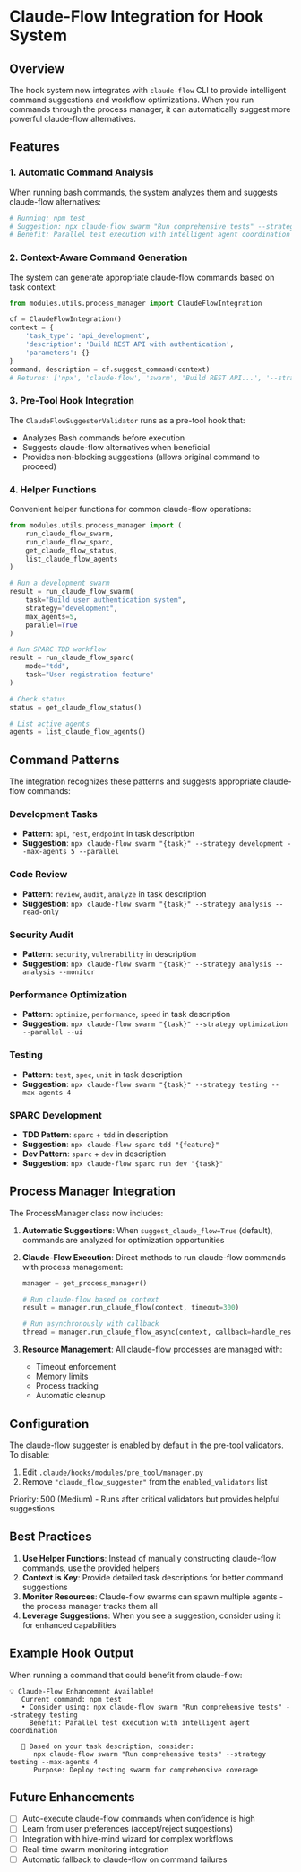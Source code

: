 # Claude-Flow Integration for Hook System

## Overview

The hook system now integrates with `claude-flow` CLI to provide intelligent command suggestions and workflow optimizations. When you run commands through the process manager, it can automatically suggest more powerful claude-flow alternatives.

## Features

### 1. **Automatic Command Analysis**

When running bash commands, the system analyzes them and suggests claude-flow alternatives:

```bash
# Running: npm test
# Suggestion: npx claude-flow swarm "Run comprehensive tests" --strategy testing
# Benefit: Parallel test execution with intelligent agent coordination
```

### 2. **Context-Aware Command Generation**

The system can generate appropriate claude-flow commands based on task context:

```python
from modules.utils.process_manager import ClaudeFlowIntegration

cf = ClaudeFlowIntegration()
context = {
    'task_type': 'api_development',
    'description': 'Build REST API with authentication',
    'parameters': {}
}
command, description = cf.suggest_command(context)
# Returns: ['npx', 'claude-flow', 'swarm', 'Build REST API...', '--strategy', 'development', ...]
```

### 3. **Pre-Tool Hook Integration**

The `ClaudeFlowSuggesterValidator` runs as a pre-tool hook that:
- Analyzes Bash commands before execution
- Suggests claude-flow alternatives when beneficial
- Provides non-blocking suggestions (allows original command to proceed)

### 4. **Helper Functions**

Convenient helper functions for common claude-flow operations:

```python
from modules.utils.process_manager import (
    run_claude_flow_swarm,
    run_claude_flow_sparc,
    get_claude_flow_status,
    list_claude_flow_agents
)

# Run a development swarm
result = run_claude_flow_swarm(
    task="Build user authentication system",
    strategy="development",
    max_agents=5,
    parallel=True
)

# Run SPARC TDD workflow
result = run_claude_flow_sparc(
    mode="tdd",
    task="User registration feature"
)

# Check status
status = get_claude_flow_status()

# List active agents
agents = list_claude_flow_agents()
```

## Command Patterns

The integration recognizes these patterns and suggests appropriate claude-flow commands:

### Development Tasks
- **Pattern**: `api`, `rest`, `endpoint` in task description
- **Suggestion**: `npx claude-flow swarm "{task}" --strategy development --max-agents 5 --parallel`

### Code Review
- **Pattern**: `review`, `audit`, `analyze` in task description
- **Suggestion**: `npx claude-flow swarm "{task}" --strategy analysis --read-only`

### Security Audit
- **Pattern**: `security`, `vulnerability` in description
- **Suggestion**: `npx claude-flow swarm "{task}" --strategy analysis --analysis --monitor`

### Performance Optimization
- **Pattern**: `optimize`, `performance`, `speed` in task description
- **Suggestion**: `npx claude-flow swarm "{task}" --strategy optimization --parallel --ui`

### Testing
- **Pattern**: `test`, `spec`, `unit` in task description
- **Suggestion**: `npx claude-flow swarm "{task}" --strategy testing --max-agents 4`

### SPARC Development
- **TDD Pattern**: `sparc` + `tdd` in description
- **Suggestion**: `npx claude-flow sparc tdd "{feature}"`
- **Dev Pattern**: `sparc` + `dev` in description
- **Suggestion**: `npx claude-flow sparc run dev "{task}"`

## Process Manager Integration

The ProcessManager class now includes:

1. **Automatic Suggestions**: When `suggest_claude_flow=True` (default), commands are analyzed for optimization opportunities

2. **Claude-Flow Execution**: Direct methods to run claude-flow commands with process management:
   ```python
   manager = get_process_manager()
   
   # Run claude-flow based on context
   result = manager.run_claude_flow(context, timeout=300)
   
   # Run asynchronously with callback
   thread = manager.run_claude_flow_async(context, callback=handle_result)
   ```

3. **Resource Management**: All claude-flow processes are managed with:
   - Timeout enforcement
   - Memory limits
   - Process tracking
   - Automatic cleanup

## Configuration

The claude-flow suggester is enabled by default in the pre-tool validators. To disable:

1. Edit `.claude/hooks/modules/pre_tool/manager.py`
2. Remove `"claude_flow_suggester"` from the `enabled_validators` list

Priority: 500 (Medium) - Runs after critical validators but provides helpful suggestions

## Best Practices

1. **Use Helper Functions**: Instead of manually constructing claude-flow commands, use the provided helpers
2. **Context is Key**: Provide detailed task descriptions for better command suggestions
3. **Monitor Resources**: Claude-flow swarms can spawn multiple agents - the process manager tracks them all
4. **Leverage Suggestions**: When you see a suggestion, consider using it for enhanced capabilities

## Example Hook Output

When running a command that could benefit from claude-flow:

```
💡 Claude-Flow Enhancement Available!
   Current command: npm test
   • Consider using: npx claude-flow swarm "Run comprehensive tests" --strategy testing
     Benefit: Parallel test execution with intelligent agent coordination

   🐝 Based on your task description, consider:
      npx claude-flow swarm "Run comprehensive tests" --strategy testing --max-agents 4
      Purpose: Deploy testing swarm for comprehensive coverage
```

## Future Enhancements

- [ ] Auto-execute claude-flow commands when confidence is high
- [ ] Learn from user preferences (accept/reject suggestions)
- [ ] Integration with hive-mind wizard for complex workflows
- [ ] Real-time swarm monitoring integration
- [ ] Automatic fallback to claude-flow on command failures